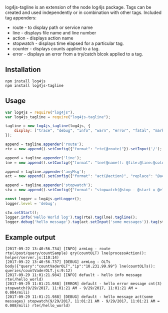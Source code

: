 
log4js-tagline is an extension of the node log4js package. Tags can be created and used independently or in combination with other tags.
Included tag appenders:

* route - to display path or service name
* line - displays file name and line number
* action - displays action name
* stopwatch - displays time elapsed for a particular tag.
* counter - displays counts applied to a tag.
* error - displays an error from a try/catch blcok applied to a tag.

Installation
---------
```
npm install log4js
npm install log4js-tagline
```

Usage
---------
```js
var log4js = require("log4js"),
var log4js_tagline = require("log4js-tagline");

tagline = new log4js_tagline(log4js, {
    display: ["trace", "debug", "info", "warn", "error", "fatal", "mark"]
});

append = tagline.appender('route');
rte = new append().setConfig({"format": "rte(@route)"}).setInput('/');

append = tagline.appender('line');
lne = new append().setConfig({"format": "lne(@name(): @file:@line:@column)"});

append = tagline.appender('anyMsg');
act = new append().setConfig({"format": "act(@action)", "replace": "@action"});

append = tagline.appender('stopwatch');
stw = new append().setConfig({"format": "stopwatch(@stop - @start = @elapsed/mili)"});

const logger = log4js.getLogger();
logger.level = 'debug';

stw.setStart();
logger.info('Hello World log').tag(rte).tag(lne).tagline();
logger.debug('hello message').tag(act.setInput('some messages')).tag(stw.setStop()).tag(rte).tagline();
```

Example output
---------
```
[2017-09-22 13:40:56.734] [INFO] armLog - route rte(/post/query/countSample) qry(countOLT) lne(processAction(): helper/server.js:110:14)
[2017-09-22 13:40:56.737] [DEBUG] armLog - OLTs body({"query":"countVaderOLT","ip":"10.231.99.99"} lne(countOLTs(): queries/countVaderOLT.js:9:12)
[2017-09-29 11:01:21.984] [INFO] default - hello info message rte(/hello_world)
[2017-09-29 11:01:21.988] [ERROR] default - hello error message cnt(3) stopwatch(9/29/2017, 11:01:21 AM - 9/29/2017, 11:01:21 AM = 0.004/mili)
[2017-09-29 11:01:21.988] [DEBUG] default - hello message act(some messages) stopwatch(9/29/2017, 11:01:21 AM - 9/29/2017, 11:01:21 AM = 0.008/mili) rte(/hello_world)
```
